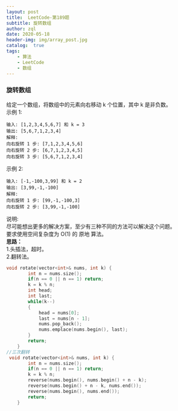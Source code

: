 ```yaml
---
layout: post
title:  LeetCode-第189题
subtitle: 旋转数组
author: zql
date: 2020-05-18
header-img: img/array_post.jpg
catalog:  true
tags:
    - 算法
    - LeetCode
    - 数组
---
```

### 旋转数组  
给定一个数组，将数组中的元素向右移动 k 个位置，其中 k 是非负数。  
示例 1:  
```
输入: [1,2,3,4,5,6,7] 和 k = 3
输出: [5,6,7,1,2,3,4]
解释:
向右旋转 1 步: [7,1,2,3,4,5,6]
向右旋转 2 步: [6,7,1,2,3,4,5]
向右旋转 3 步: [5,6,7,1,2,3,4]
```
示例 2:  
```
输入: [-1,-100,3,99] 和 k = 2
输出: [3,99,-1,-100]
解释: 
向右旋转 1 步: [99,-1,-100,3]
向右旋转 2 步: [3,99,-1,-100]
```
说明:  
尽可能想出更多的解决方案，至少有三种不同的方法可以解决这个问题。  
要求使用空间复杂度为 O(1) 的 原地 算法。  
**思路：**  
1.头插法，超时。  
2.翻转法。  
```c++
void rotate(vector<int>& nums, int k) {
        int n = nums.size();
        if(n == 0 || n == 1) return;
        k = k % n;
        int head;
        int last;
        while(k--)
        {
            head = nums[0];
            last = nums[n - 1];
            nums.pop_back();
            nums.emplace(nums.begin(), last);
        }
        return;
    }
//三次翻转
 void rotate(vector<int>& nums, int k) {
        int n = nums.size();
        if(n == 0 || n == 1) return;
        k = k % n;
        reverse(nums.begin(), nums.begin() + n - k);
        reverse(nums.begin() + n - k, nums.end());
        reverse(nums.begin(), nums.end());
        return;
    }
```
